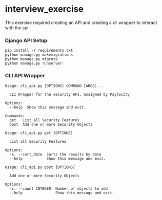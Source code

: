 # interview_exercise

This exercise required creating an API and creating a cli wrapper to interact with the api. 

### Django API Setup
```
pip install -r requirements.txt
python manage.py makemigrations
python manage.py migrate
python manage.py runserver
```

### CLI API Wrapper
```
Usage: cli_api.py [OPTIONS] COMMAND [ARGS]...

  CLI Wrapper for the security API, assigned by Paylocity

Options:
  --help  Show this message and exit.

Commands:
  get   List all Security Features
  post  Add one or more Security Objects

Usage: cli_api.py get [OPTIONS]

  List all Security Features

Options:
  -s, --sort_date  Sorts the results by date
  --help           Show this message and exit.

Usage: cli_api.py post [OPTIONS]

  Add one or more Security Objects

Options:
  -c, --count INTEGER  Number of objects to add
  --help               Show this message and exit.
```

